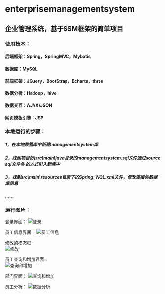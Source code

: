 # enterprisemanagementsystem
## 企业管理系统，基于SSM框架的简单项目
### 使用技术：
#### 后端框架：Spring，SpringMVC，Mybatis
#### 数据库：MySQL
#### 前端框架：JQuery，BootStrap，Echarts，three
#### 数据分析：Hadoop，hive
#### 数据交互：AJAX/JSON
#### 网页模板引擎：JSP  

### 本地运行的步骤：
##### 1，在本地数据库中新建managementsystem库  
##### 2，找到项目的\src\main\java目录的managementsystem.sql文件通过source sql文件名 的方式引入到库中  
##### 3，找到src\main\resources目录下的Spring_WQL.xml文件，修改连接的数据库信息  
##### ......

### 运行图片：
登录界面：
![登录](http://wql.luoqin.ltd/wp-content/uploads/2021/02/1.1.png)  
  
员工信息界面： 
![员工信息](http://wql.luoqin.ltd/wp-content/uploads/2021/02/1.2.png)  

修改的模态框：  
![修改](http://wql.luoqin.ltd/wp-content/uploads/2021/02/1.8.png)  

员工查询和增加界面：  
![查询和增加](http://wql.luoqin.ltd/wp-content/uploads/2021/02/1.3.png)  

部门界面：
![查询和增加](http://wql.luoqin.ltd/wp-content/uploads/2021/02/1.4.png)  

员工分析：
![数据分析](http://wql.luoqin.ltd/wp-content/uploads/2021/02/1.6.png)  






















